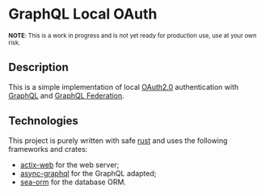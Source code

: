 # GraphQL Local OAuth

<small>
<b>NOTE</b>: This is a work in progress and is not yet ready for production use, use at your own risk.
</small>

## Description

This is a simple implementation of local [OAuth2.0](https://oauth.net/2/) authentication with [GraphQL](https://graphql.org/) and [GraphQL Federation](https://www.apollographql.com/docs/federation/).

## Technologies

This project is purely written with safe [rust](https://www.rust-lang.org/) and uses the following frameworks and crates:

- [actix-web](https://actix.rs/) for the web server;
- [async-graphql](https://async-graphql.github.io/async-graphql/en/index.html) for the GraphQL adapted;
- [sea-orm](https://www.sea-ql.org/SeaORM/) for the database ORM.
